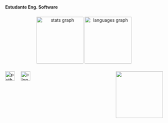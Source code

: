 <h4 align="left">Estudante Eng. Software</h4>

###

<div align="center">
  <img src="https://github-readme-stats.vercel.app/api?username=ErikG008&hide_title=false&hide_rank=false&show_icons=true&include_all_commits=true&count_private=true&disable_animations=false&theme=swift&locale=en&hide_border=false" height="150" alt="stats graph"  />
  <img src="https://github-readme-stats.vercel.app/api/top-langs?username=ErikG008&locale=en&hide_title=false&layout=compact&card_width=320&langs_count=5&theme=swift&hide_border=false" height="150" alt="languages graph"  />
</div>

###

<img align="right" height="150" src="https://preview.redd.it/ian-mckellen-gandalf-takes-a-break-on-his-macbook-pro-while-v0-fi893h7fuzf81.jpg?width=1080&crop=smart&auto=webp&s=a81b126cab385a29ea2fa5a50f765161bd3bec56"  />

###

<div align="left">
  <img src="https://cdn.jsdelivr.net/gh/devicons/devicon/icons/python/python-original.svg" height="30" alt="python logo"  />
  <img width="12" />
  <img src="https://cdn.jsdelivr.net/gh/devicons/devicon/icons/c/c-original.svg" height="30" alt="c logo"  />
</div>
